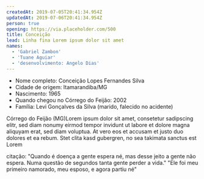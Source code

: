 ```yaml
---
createdAt: 2019-07-05T20:41:34.954Z
updatedAt: 2019-07-06T20:41:34.954Z
person: true
opening: https://via.placeholder.com/500
title: Conceição
lead: Linha fina Lorem ipsum dolor sit amet
names:
  - 'Gabriel Zambon'
  - 'Tuane Aguiar'
  - 'desenvolvimento: Angelo Dias'
---
```


<div class="infos">

- Nome completo: Conceição Lopes Fernandes Silva
- Cidade de origem: Itamarandiba/MG
- Nascimento: 1965
- Quando chegou no Córrego do Feijão: 2002
- Família: Levi Gonçalves da Silva (marido, falecido no acidente)

</div>

<span class="location">Córrego do Feijão (MG)</span>Lorem ipsum dolor sit amet, consetetur sadipscing elitr, sed diam nonumy eirmod tempor invidunt ut labore et dolore magna aliquyam erat, sed diam voluptua. At vero eos et accusam et justo duo dolores et ea rebum. Stet clita kasd gubergren, no sea takimata sanctus est Lorem

<div class="video" title="Título descritivo do vídeo para acessibilidade" data-video="zeKT_YFuU0o"></div>

citação: 
"Quando é doença a gente espera né, mas desse jeito a gente não espera. Numa questão de segundos tanta gente perder a vida." 
"Ele foi meu primeiro namorado, meu esposo, e agora partiu né"
